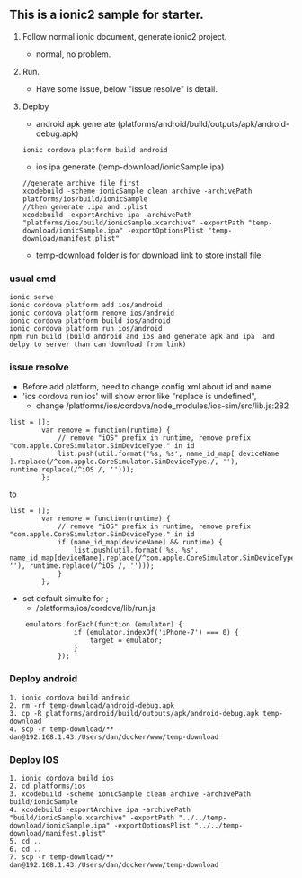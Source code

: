 ## This is a ionic2 sample for starter.

1. Follow normal ionic document, generate ionic2 project.
    * normal, no problem.
2. Run.
    * Have some issue, below "issue resolve" is detail.
3. Deploy
    * android apk generate (platforms/android/build/outputs/apk/android-debug.apk)

    ```
    ionic cordova platform build android
    ```
    * ios ipa generate (temp-download/ionicSample.ipa)

    ```
    //generate archive file first
    xcodebuild -scheme ionicSample clean archive -archivePath platforms/ios/build/ionicSample
    //then generate .ipa and .plist
    xcodebuild -exportArchive ipa -archivePath "platforms/ios/build/ionicSample.xcarchive" -exportPath "temp-download/ionicSample.ipa" -exportOptionsPlist "temp-download/manifest.plist"
    ```
    * temp-download folder is for download link to store install file.

### usual cmd
```
ionic serve
ionic cordova platform add ios/android
ionic cordova platform remove ios/android
ionic cordova platform build ios/android
ionic cordova platform run ios/android
npm run build (build android and ios and generate apk and ipa  and delpy to server than can download from link)
```

### issue resolve
* Before add platform, need to change config.xml about id and name
* 'ios cordova run ios' will show error like "replace is undefined", 
    - change /platforms/ios/cordova/node_modules/ios-sim/src/lib.js:282

```
list = [];
        var remove = function(runtime) {
            // remove "iOS" prefix in runtime, remove prefix "com.apple.CoreSimulator.SimDeviceType." in id
            list.push(util.format('%s, %s', name_id_map[ deviceName ].replace(/^com.apple.CoreSimulator.SimDeviceType./, ''), runtime.replace(/^iOS /, '')));
        };
```
to
```
list = [];
        var remove = function(runtime) {
            // remove "iOS" prefix in runtime, remove prefix "com.apple.CoreSimulator.SimDeviceType." in id
            if (name_id_map[deviceName] && runtime) {
                list.push(util.format('%s, %s', name_id_map[deviceName].replace(/^com.apple.CoreSimulator.SimDeviceType./, ''), runtime.replace(/^iOS /, '')));
            }
        };
```
* set default simulte for ;
    - /platforms/ios/cordova/lib/run.js
```
    emulators.forEach(function (emulator) {
                if (emulator.indexOf('iPhone-7') === 0) {
                    target = emulator;
                }
            });
```
### Deploy android
```
1. ionic cordova build android
2. rm -rf temp-download/android-debug.apk
3. cp -R platforms/android/build/outputs/apk/android-debug.apk temp-download
4. scp -r temp-download/** dan@192.168.1.43:/Users/dan/docker/www/temp-download
```
### Deploy IOS
```
1. ionic cordova build ios
2. cd platforms/ios
3. xcodebuild -scheme ionicSample clean archive -archivePath build/ionicSample
4. xcodebuild -exportArchive ipa -archivePath "build/ionicSample.xcarchive" -exportPath "../../temp-download/ionicSample.ipa" -exportOptionsPlist "../../temp-download/manifest.plist"
5. cd ..
6. cd ..
7. scp -r temp-download/** dan@192.168.1.43:/Users/dan/docker/www/temp-download
```



